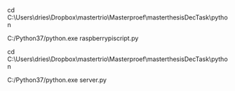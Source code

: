 cd C:\Users\dries\Dropbox\mastertrio\Masterproef\masterthesisDecTask\python

C:/Python37/python.exe raspberrypiscript.py

cd C:\Users\dries\Dropbox\mastertrio\Masterproef\masterthesisDecTask\python

C:/Python37/python.exe server.py
